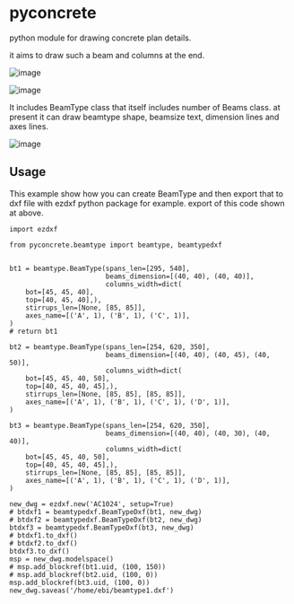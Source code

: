 # pyconcrete
python module for drawing concrete plan details.

it aims to draw such a beam and columns at the end.

![image](https://user-images.githubusercontent.com/8196112/55085621-97acb100-50c4-11e9-91e6-7afcf2d7dbbc.png)

![image](https://user-images.githubusercontent.com/8196112/55085845-f70ac100-50c4-11e9-98c4-05240751b4d5.png)


It includes BeamType class that itself includes number of Beams class.
at present it can draw beamtype shape, beamsize text, dimension lines and axes lines.

![image](https://user-images.githubusercontent.com/8196112/55086146-8617d900-50c5-11e9-9059-ee6c569f132d.png)


## Usage

This example show how you can create BeamType and then export that to dxf file
with ezdxf python package for example.
export of this code shown at above.


```
import ezdxf

from pyconcrete.beamtype import beamtype, beamtypedxf


bt1 = beamtype.BeamType(spans_len=[295, 540],
                        beams_dimension=[(40, 40), (40, 40)],
                        columns_width=dict(
    bot=[45, 45, 40],
    top=[40, 45, 40],),
    stirrups_len=[None, [85, 85]],
    axes_name=[('A', 1), ('B', 1), ('C', 1)],
)
# return bt1

bt2 = beamtype.BeamType(spans_len=[254, 620, 350],
                        beams_dimension=[(40, 40), (40, 45), (40, 50)],
                        columns_width=dict(
    bot=[45, 45, 40, 50],
    top=[40, 45, 40, 45],),
    stirrups_len=[None, [85, 85], [85, 85]],
    axes_name=[('A', 1), ('B', 1), ('C', 1), ('D', 1)],
)

bt3 = beamtype.BeamType(spans_len=[254, 620, 350],
                        beams_dimension=[(40, 40), (40, 30), (40, 40)],
                        columns_width=dict(
    bot=[45, 45, 40, 50],
    top=[40, 45, 40, 45],),
    stirrups_len=[None, [85, 85], [85, 85]],
    axes_name=[('A', 1), ('B', 1), ('C', 1), ('D', 1)],
)

new_dwg = ezdxf.new('AC1024', setup=True)
# btdxf1 = beamtypedxf.BeamTypeDxf(bt1, new_dwg)
# btdxf2 = beamtypedxf.BeamTypeDxf(bt2, new_dwg)
btdxf3 = beamtypedxf.BeamTypeDxf(bt3, new_dwg)
# btdxf1.to_dxf()
# btdxf2.to_dxf()
btdxf3.to_dxf()
msp = new_dwg.modelspace()
# msp.add_blockref(bt1.uid, (100, 150))
# msp.add_blockref(bt2.uid, (100, 0))
msp.add_blockref(bt3.uid, (100, 0))
new_dwg.saveas('/home/ebi/beamtype1.dxf')

```

